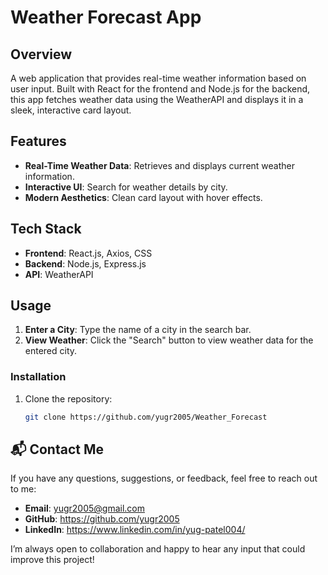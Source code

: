 # Weather Forecast App

## Overview

A web application that provides real-time weather information based on user input. Built with React for the frontend and Node.js for the backend, this app fetches weather data using the WeatherAPI and displays it in a sleek, interactive card layout.

## Features

- **Real-Time Weather Data**: Retrieves and displays current weather information.
- **Interactive UI**: Search for weather details by city.
- **Modern Aesthetics**: Clean card layout with hover effects.

## Tech Stack

- **Frontend**: React.js, Axios, CSS
- **Backend**: Node.js, Express.js
- **API**: WeatherAPI

## Usage

1. **Enter a City**: Type the name of a city in the search bar.
2. **View Weather**: Click the "Search" button to view weather data for the entered city.

### Installation

1. Clone the repository:
   ```bash
   git clone https://github.com/yugr2005/Weather_Forecast

## 📬 Contact Me

If you have any questions, suggestions, or feedback, feel free to reach out to me:

- **Email**: yugr2005@gmail.com
- **GitHub**: https://github.com/yugr2005
- **LinkedIn**: https://www.linkedin.com/in/yug-patel004/

I’m always open to collaboration and happy to hear any input that could improve this project!
